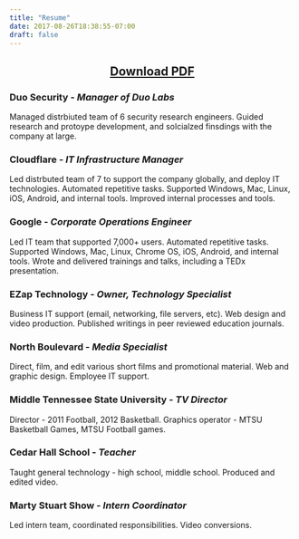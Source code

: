 ```yaml
---
title: "Resume"
date: 2017-08-26T18:38:55-07:00
draft: false
---
```


## <p style="text-align: center;"> [Download PDF](/files/resume.pdf) </p> ##

### Duo Security - *Manager of Duo Labs* ###
Managed distrbiuted team of 6 security research engineers.
Guided research and protoype development, and solcialzed finsdings with the company at large.

### Cloudflare - *IT Infrastructure Manager* ###
Led distrbuted team of 7 to support the company globally, and deploy IT technologies.
Automated repetitive tasks. Supported Windows, Mac, Linux, iOS, Android, and internal tools.
Improved internal processes and tools.

### Google - *Corporate Operations Engineer* ###
Led IT team that supported 7,000+ users.
Automated repetitive tasks.
Supported Windows, Mac, Linux, Chrome OS, iOS, Android, and internal tools.
Wrote and delivered trainings and talks, including a TEDx presentation.

### EZap Technology - *Owner, Technology Specialist* ###
Business IT support (email, networking, file servers, etc).
Web design and video production.
Published writings in peer­ reviewed education journals.

### North Boulevard - *Media Specialist* ###
Direct, film, and edit various short films and promotional material.
Web and graphic design.
Employee IT support.

### Middle Tennessee State University - *TV Director* ###
Director - 2011 Football, 2012 Basketball.
Graphics operator - MTSU Basketball Games, MTSU Football games.

### Cedar Hall School - *Teacher* ###
Taught general technology - high school, middle school.
Produced and edited video.

### Marty Stuart Show - *Intern Coordinator* ####
Led intern team, coordinated responsibilities.
Video conversions.